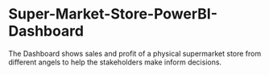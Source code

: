 # Super-Market-Store-PowerBI-Dashboard
The Dashboard shows sales and profit of a physical supermarket store from different angels to help the stakeholders make inform decisions.
